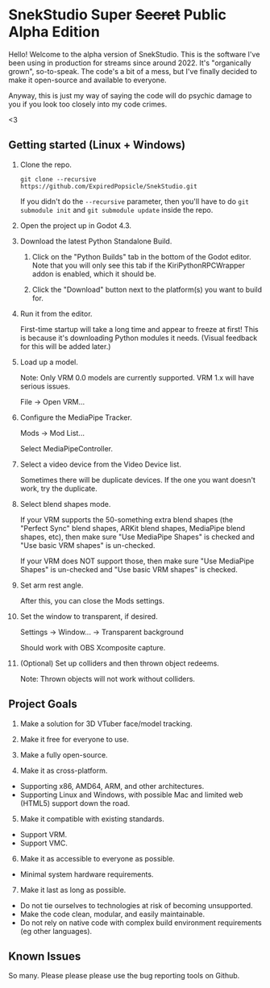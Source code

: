 # SnekStudio Super ~~Secret~~ Public Alpha Edition

Hello! Welcome to the alpha version of SnekStudio. This is the software I've
been using in production for streams since around 2022. It's "organically
grown", so-to-speak. The code's a bit of a mess, but I've finally decided to
make it open-source and available to everyone.

Anyway, this is just my way of saying the code will do psychic damage to you if
you look too closely into my code crimes.

<3

## Getting started (Linux + Windows)

1. Clone the repo.

   ```
   git clone --recursive https://github.com/ExpiredPopsicle/SnekStudio.git
   ```
   If you didn't do the `--recursive` parameter, then you'll have to do
   `git submodule init` and `git submodule update` inside the repo.

2. Open the project up in Godot 4.3.

3. Download the latest Python Standalone Build.

	1. Click on the "Python Builds" tab in the bottom of the Godot editor. Note
	   that you will only see this tab if the KiriPythonRPCWrapper addon is
	   enabled, which it should be.

	2. Click the "Download" button next to the platform(s) you want to build
	   for.

4. Run it from the editor.

   First-time startup will take a long time and appear to freeze at first! This
   is because it's downloading Python modules it needs. (Visual feedback for
   this will be added later.)

5. Load up a model.

   Note: Only VRM 0.0 models are currently supported. VRM 1.x will have serious issues.

   File -> Open VRM...

6. Configure the MediaPipe Tracker.

   Mods -> Mod List...

   Select MediaPipeController.

7. Select a video device from the Video Device list.

   Sometimes there will be duplicate devices. If the one you want doesn't
   work, try the duplicate.

8. Select blend shapes mode.

   If your VRM supports the 50-something extra blend shapes (the
   "Perfect Sync" blend shapes, ARKit blend shapes, MediaPipe blend
   shapes, etc), then make sure "Use MediaPipe Shapes" is checked and
   "Use basic VRM shapes" is un-checked.

   If your VRM does NOT support those, then make sure "Use MediaPipe
   Shapes" is un-checked and "Use basic VRM shapes" is checked.

9. Set arm rest angle.

   After this, you can close the Mods settings.

10. Set the window to transparent, if desired.

	Settings -> Window... -> Transparent background

	Should work with OBS Xcomposite capture.

11. (Optional) Set up colliders and then thrown object redeems.

	Note: Thrown objects will not work without colliders.

## Project Goals

1. Make a solution for 3D VTuber face/model tracking.

2. Make it free for everyone to use.

3. Make a fully open-source.

4. Make it as cross-platform.
  - Supporting x86, AMD64, ARM, and other architectures.
  - Supporting Linux and Windows, with possible Mac and limited web (HTML5)
	support down the road.

5. Make it compatible with existing standards.
  - Support VRM.
  - Support VMC.

6. Make it as accessible to everyone as possible.
  - Minimal system hardware requirements.

7. Make it last as long as possible.
  - Do not tie ourselves to technologies at risk of becoming unsupported.
  - Make the code clean, modular, and easily maintainable.
  - Do not rely on native code with complex build environment requirements (eg
	other languages).

## Known Issues

So many. Please please please use the bug reporting tools on Github.
